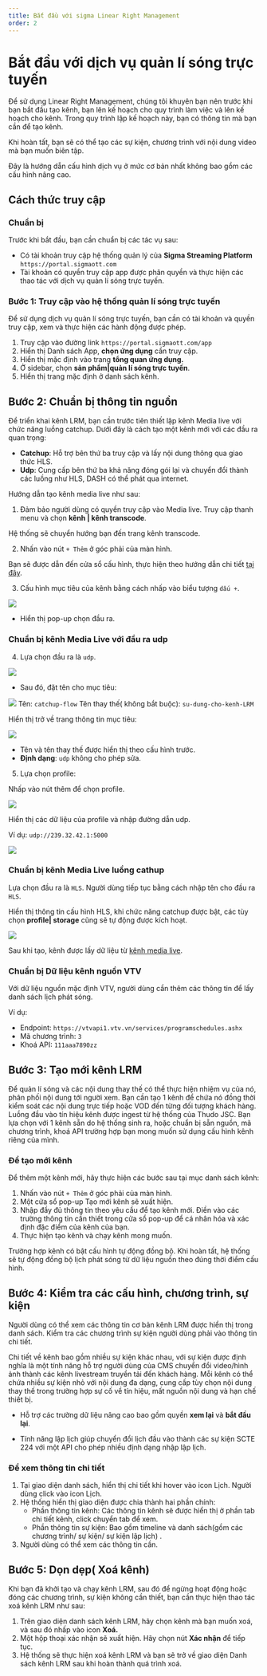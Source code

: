 ```yaml
---
title: Bắt đầu với sigma Linear Right Management
order: 2
---
```

# Bắt đầu với dịch vụ quản lí sóng trực tuyến
Để sử dụng Linear Right Management, chúng tôi khuyên bạn nên trước khi bạn bắt đầu tạo kênh, bạn lên kế hoạch cho quy trình làm việc và lên kế hoạch cho kênh. Trong quy trình lập kế hoạch này, bạn có thông tin mà bạn cần để tạo kênh. 

Khi hoàn tất, bạn sẽ có thể tạo các sự kiện, chương trình với nội dung video mà bạn muốn biên tập. 

Đây là hướng dẫn cấu hình dịch vụ ở mức cơ bản nhất không bao gồm các cấu hình nâng cao.

## Cách thức truy cập
### Chuẩn bị

Trước khi bắt đầu, bạn cần chuẩn bị các tác vụ sau:
- Có tài khoản truy cập hệ thống quản lý của **Sigma Streaming Platform** `https://portal.sigmaott.com`
- Tài khoản có quyền truy cập app được phân quyền và thực hiện các thao tác với dịch vụ quản lí sóng trực tuyến.

### Bước 1: Truy cập vào hệ thống quản lí sóng trực tuyến

Để sử dụng dịch vụ quản lí sóng trực tuyến, bạn cần có tài khoản và quyền truy cập, xem và thực hiện các hành động được phép.
1. Truy cập vào đường link `https://portal.sigmaott.com/app`
2. Hiển thị Danh sách App, **chọn ứng dụng** cần truy cập.
3. Hiển thị mặc định vào trang **tổng quan ứng dụng.**
4. Ở sidebar, chọn **sản phẩm|quản lí sóng trực tuyến**.
5. Hiển thị trang mặc định ở danh sách kênh.

## Bước 2: Chuẩn bị thông tin nguồn

Để triển khai kênh LRM, bạn cần trước tiên thiết lập kênh Media live với chức năng luồng catchup. Dưới đây là cách tạo một kênh mới với các đầu ra quan trọng:

- **Catchup**: Hỗ trợ bên thứ ba truy cập và lấy nội dung thông qua giao thức HLS.
- **Udp**: Cung cấp bên thứ ba khả năng đóng gói lại và chuyển đổi thành các luồng như HLS, DASH có thể phát qua internet.

Hướng dẫn tạo kênh media live như sau:

1. Đảm bảo người dùng có quyền truy cập vào Media live. Truy cập thanh menu và chọn **kênh | kênh transcode**.

Hệ thống sẽ chuyển hướng bạn đến trang kênh transcode.

2. Nhấn vào nút `+ Thêm` ở góc phải của màn hình.

Bạn sẽ được dẫn đến cửa sổ cấu hình, thực hiện theo hướng dẫn chi tiết [tại đây]().

3. Cấu hình mục tiêu của kênh bằng cách nhấp vào biểu tượng `dấu +`.

![](/images/media-live/get-started/select-target.png)

- Hiển thị pop-up chọn đầu ra.

### Chuẩn bị kênh Media Live với đầu ra udp

4. Lựa chọn đầu ra là `udp`.

![](/images/media-live/get-started/target-output-udp.png)

- Sau đó, đặt tên cho mục tiêu:

![](/images/media-live/get-started/target-name.png)
    Tên: `catchup-flow`
    Tên thay thế( không bắt buộc): `su-dung-cho-kenh-LRM`

Hiển thị trở về trang thông tin mục tiêu:

![](/images/media-live/get-started/target-udp.png)

- Tên và tên thay thế được hiển thị theo cấu hình trước.
- **Định dạng**:  `udp` không cho phép sửa.

5. Lựa chọn profile:

Nhấp vào nút thêm để chọn profile.

![](/images/media-live/get-started/select-profile.png)

Hiển thị các dữ liệu của profile và nhập đường dẫn udp.

Ví dụ: `udp://239.32.42.1:5000`

![](/images/media-live/get-started/profile-udp.png)

### Chuẩn bị kênh Media Live luồng cathup
Lựa chọn đầu ra là `HLS`.
Người dùng tiếp tục bằng cách nhập tên cho đầu ra `HLS`.

Hiển thị thông tin cấu hình HLS, khi chức năng catchup được bật, các tùy chọn **profile| storage** cũng sẽ tự động được kích hoạt.

![](/images/media-live/get-started/target-catchup.png)


Sau khi tạo, kênh được lấy dữ liệu từ [kênh media live](../../sigma-media-live/05-user-guide/b-transcode-package-channel).

### Chuẩn bị Dữ liệu kênh nguồn VTV
Với dữ liệu nguồn mặc định VTV, người dùng cần thêm các thông tin để lấy danh sách lịch phát sóng. 

Ví dụ:
- Endpoint: `https://vtvapi1.vtv.vn/services/programschedules.ashx`
- Mã chương trình: `3`
- Khoá API: `111aaa7890zz`

## Bước 3: Tạo mới kênh LRM
Để quản lí sóng và các nội dung thay thế có thể thực hiện nhiệm vụ của nó, phân phối nội dung tới người xem. Bạn cần tạo 1 kênh để chứa nó đồng thời kiểm soát các nội dung trực tiếp hoặc VOD đến từng đối tượng khách hàng. Luồng đầu vào tín hiệu kênh được ingest từ hệ thống của Thudo JSC. 
Bạn lựa chọn với 1 kênh sẵn do hệ thống sinh ra, hoặc chuẩn bị sẵn nguồn, mã chương trình, khoá API trường hợp bạn mong muốn sử dụng cấu hình kênh riêng của mình.

### Để tạo mới kênh
Để thêm một kênh mới, hãy thực hiện các bước sau tại mục danh sách kênh:

1. Nhấn vào nút `+ Thêm` ở góc phải của màn hình.
2. Một cửa sổ pop-up Tạo mới kênh sẽ xuất hiện.
3. Nhập đầy đủ thông tin theo yêu cầu để tạo kênh mới. Điền vào các trường thông tin cần thiết trong cửa sổ pop-up để cá nhân hóa và xác định đặc điểm của kênh của bạn.
4. Thực hiện tạo kênh và chạy kênh mong muốn.

Trường hợp kênh có bật cấu hình tự động đồng bộ. Khi hoàn tất, hệ thống sẽ tự động đồng bộ lịch phát sóng từ dữ liệu nguồn theo đúng thời điểm cấu hình.

## Bước 4: Kiểm tra các cấu hình, chương trình, sự kiện

Người dùng có thể xem các thông tin cơ bản kênh LRM được hiển thị trong danh sách. Kiểm tra các chương trình sự kiện người dùng phải vào thông tin chi tiết.

Chi tiết về kênh bao gồm nhiều sự kiện khác nhau, với sự kiện được định nghĩa là một tính năng hỗ trợ người dùng của CMS chuyển đổi video/hình ảnh thành các kênh livestream truyền tải đến khách hàng. Mỗi kênh có thể chứa nhiều sự kiện nhỏ với nội dung đa dạng, cung cấp tùy chọn nội dung thay thế trong trường hợp sự cố về tín hiệu, mất nguồn nội dung và hạn chế thiết bị.

* Hỗ trợ các trường dữ liệu nâng cao bao gồm quyền **xem lại** và **bắt đầu lại**.

* Tính năng lập lịch giúp chuyển đổi lịch đầu vào thành các sự kiện SCTE 224 với một API cho phép nhiều định dạng nhập lập lịch.


### Để xem thông tin chi tiết
1. Tại giao diện danh sách, hiển thị chi tiết khi hover vào icon Lịch. Người dùng click vào icon Lịch.
2. Hệ thống hiển thị giao diện được chia thành hai phần chính:
    * Phần thông tin kênh: Các thông tin kênh sẽ được hiển thị ở phần tab chi tiết kênh, click chuyển tab để xem.
    * Phần thông tin sự kiện: Bao gồm timeline và danh sách(gồm các chương trình/ sự kiện/ sự kiện lập lịch) .
3. Người dùng có thể xem các thông tin cần.

## Bước 5: Dọn dẹp( Xoá kênh)

Khi bạn đã khởi tạo và chạy kênh LRM, sau đó để ngừng hoạt động hoặc đóng các chương trình, sự kiện không cần thiết, bạn cần thực hiện thao tác xoá kênh LRM như sau:

1. Trên giao diện danh sách kênh LRM, hãy chọn kênh mà bạn muốn xoá, và sau đó nhấp vào icon **Xoá.**
2. Một hộp thoại xác nhận sẽ xuất hiện. Hãy chọn nút **Xác nhận** để tiếp tục.
3. Hệ thống sẽ thực hiện xoá kênh LRM và bạn sẽ trở về giao diện Danh sách kênh LRM sau khi hoàn thành quá trình xoá.